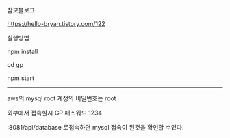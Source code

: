 참고블로그

https://hello-bryan.tistory.com/122

실행방법 

npm install

cd gp

npm start

---

aws의 mysql root 계정의 비밀번호는 root

외부에서 접속할시 GP 패스워드 1234

:8081/api/database 로접속하면 mysql 접속이 된것을 확인할 수있다.

